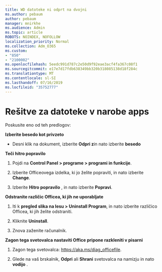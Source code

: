 ```yaml
---
title: WD datoteke ni odprt na dvojni
ms.author: pebaum
author: pebaum
manager: mnirkhe
ms.audience: Admin
ms.topic: article
ROBOTS: NOINDEX, NOFOLLOW
localization_priority: Normal
ms.collection: Adm_O365
ms.custom:
- "850"
- "2100002"
ms.openlocfilehash: 5eedc991d787c2e50d9f92eae3acf4fa367c08f1
ms.sourcegitcommit: e17e7d17fdb638349bb320b318085138d18f284c
ms.translationtype: MT
ms.contentlocale: sl-SI
ms.lasthandoff: 07/16/2019
ms.locfileid: "35752777"
---
```

# <a name="solutions-for-files-opening-in-wrong-apps"></a>Rešitve za datoteke v narobe apps

Poskusite eno od teh predlogov:

**Izberite besedo kot privzeto**

* Desni klik na dokument, izberite **Odpri z**in nato izberite **besedo**

**Teči hitro popravilo**

1. Pojdi na **Control Panel > programe > programi in funkcije**.

2. Izberite Officeovega izdelka, ki jo želite popraviti, in nato izberite **Change**.

3. Izberite **Hitro popravilo** , in nato izberite **Popravi**.

**Odstranite različic Officea, ki jih ne uporabljate**

1. Iti k **pregled slika na lesu > Uninstall Program**, in nato izberite različico Officea, ki jih želite odstraniti.

2. Kliknite **Uninstall**.

3. Znova zaženite računalnik.

**Zagon tega svetovalca nastaviti Office pripone razkleniti v pisarni**

1. Zagon tega svetovalca: https://aka.ms/diag_officefile.

2. Glede na vaš brskalnik, **Odpri** ali **Shrani** svetovalca na namizju in nato **vodijo** .
